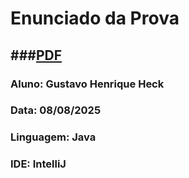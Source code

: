 # Enunciado da Prova
###[PDF](https://github.com/gustavoheckESTUDANTE/Prova-LP---JAVA---Sistema-de-Gerenciamento-de-Biblioteca/blob/main/MI%2079%20-%20Prova%20%20-%20L%C3%B3gica%20de%20programa%C3%A7%C3%A3o%20em%20JAVA.docx.pdf)
--
### Aluno: Gustavo Henrique Heck

### Data: 08/08/2025

### Linguagem: Java

### IDE: IntelliJ
